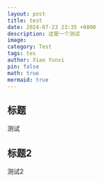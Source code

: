 ```yaml
---
layout: post
title: test
date: 2024-07-23 23:35 +0800
description: 这是一个测试
image:
category: Test
tags: tes
author: Xiao Yunxi
pin: false
math: true
mermaid: true
---
```


## 标题

测试

## 标题2

测试2
